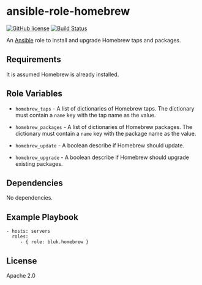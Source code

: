 ansible-role-homebrew
=====================

[![GitHub license](https://img.shields.io/github/license/bluk/ansible-role-homebrew.svg)](https://github.com/bluk/ansible-role-homebrew/blob/master/LICENSE) [![Build Status](https://travis-ci.org/bluk/ansible-role-homebrew.svg?branch=master)](https://travis-ci.org/bluk/ansible-role-homebrew)

An [Ansible](https://www.ansible.com) role to install and upgrade Homebrew taps
and packages.

Requirements
------------

It is assumed Homebrew is already installed.

Role Variables
--------------

* `homebrew_taps` - A list of dictionaries of Homebrew taps. The dictionary must contain a `name` key with the tap name as the value.

* `homebrew_packages` - A list of dictionaries of Homebrew packages. The dictionary must contain a `name` key with the package name as the value.

* `homebrew_update` - A boolean describe if Homebrew should update.

* `homebrew_upgrade` - A boolean describe if Homebrew should upgrade existing packages.

Dependencies
------------

No dependencies.

Example Playbook
----------------

```
- hosts: servers
  roles:
     - { role: bluk.homebrew }
```

License
-------

Apache 2.0
